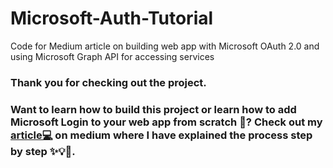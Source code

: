 # Microsoft-Auth-Tutorial
Code for Medium article on building web app with Microsoft OAuth 2.0 and using Microsoft Graph API for accessing services

### Thank you for checking out the project.
### Want to learn how to build this project or learn how to add Microsoft Login to your web app from scratch 🤔? Check out my [article💻](https://priyavkaneria.medium.com/microsoft-oauth-2-0-graph-api-using-python-28a7a099dd2a) on medium where I have explained the process step by step ✨💡🤩.